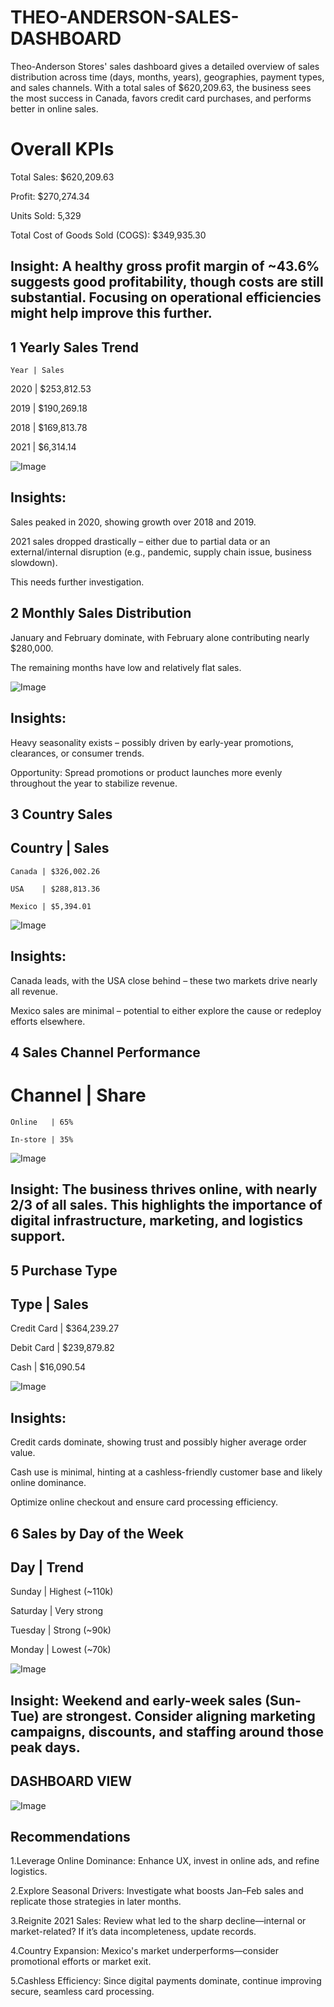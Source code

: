 # THEO-ANDERSON-SALES-DASHBOARD
Theo-Anderson Stores' sales dashboard gives a detailed overview of sales distribution across time (days, months, years), geographies, payment types, and sales channels. With a total sales of $620,209.63, the business sees the most success in Canada, favors credit card purchases, and performs better in online sales.

#  Overall KPIs
Total Sales: $620,209.63

Profit: $270,274.34

Units Sold: 5,329

Total Cost of Goods Sold (COGS): $349,935.30

## Insight: A healthy gross profit margin of ~43.6% suggests good profitability, though costs are still substantial. Focusing on operational efficiencies might help improve this further.

## 1 Yearly Sales Trend

    Year | Sales
    

   2020 | $253,812.53
   
   
   2019 | $190,269.18
   
   
   2018 | $169,813.78
   
   
   2021 | $6,314.14

![Image](https://github.com/user-attachments/assets/c770a245-7c9b-4b10-a5f3-6618152b4705)

 ##  Insights:

Sales peaked in 2020, showing growth over 2018 and 2019.

2021 sales dropped drastically – either due to partial data or an external/internal disruption (e.g., pandemic, supply chain issue, business slowdown).

This needs further investigation.

## 2 Monthly Sales Distribution

January and February dominate, with February alone contributing nearly $280,000.

The remaining months have low and relatively flat sales.
 
![Image](https://github.com/user-attachments/assets/3675c60a-9535-48d2-9c47-b4530068b107)

##  Insights:

Heavy seasonality exists – possibly driven by early-year promotions, clearances, or consumer trends.

Opportunity: Spread promotions or product launches more evenly throughout the year to stabilize revenue.

## 3 Country Sales

## Country | Sales

    Canada | $326,002.26

    USA    | $288,813.36

    Mexico | $5,394.01
 
![Image](https://github.com/user-attachments/assets/a5133d68-c9c7-489b-af0e-709d837dd5cc)

## Insights:

Canada leads, with the USA close behind – these two markets drive nearly all revenue.

Mexico sales are minimal – potential to either explore the cause or redeploy efforts elsewhere.


## 4 Sales Channel Performance

   # Channel | Share

    Online   | 65%
    
    In-store | 35%

     
![Image](https://github.com/user-attachments/assets/4d27081b-60f7-46b8-a01e-e4b1572c236d)

## Insight: The business thrives online, with nearly 2/3 of all sales. This highlights the importance of digital infrastructure, marketing, and logistics support.

## 5 Purchase Type

   ## Type | Sales
    
Credit Card | $364,239.27

Debit Card | $239,879.82
 
Cash | $16,090.54

 
![Image](https://github.com/user-attachments/assets/c08d1fd6-26b5-4554-94be-f62c59c23d1d)

##  Insights:

Credit cards dominate, showing trust and possibly higher average order value.

Cash use is minimal, hinting at a cashless-friendly customer base and likely online dominance.

Optimize online checkout and ensure card processing efficiency.

## 6 Sales by Day of the Week

  ## Day | Trend
    
  Sunday | Highest (~110k)
  
 Saturday | Very strong
 
 Tuesday | Strong (~90k)

 Monday | Lowest (~70k)

  
![Image](https://github.com/user-attachments/assets/1547ea41-a7c7-470a-b39a-bafe2da1aecc)

##  Insight: Weekend and early-week sales (Sun-Tue) are strongest. Consider aligning marketing campaigns, discounts, and staffing around those peak days.

## DASHBOARD VIEW 

 
![Image](https://github.com/user-attachments/assets/dd82c75f-445c-4db6-ac5f-ec1e90995f82)

##  Recommendations

1.Leverage Online Dominance: Enhance UX, invest in online ads, and refine logistics.

2.Explore Seasonal Drivers: Investigate what boosts Jan–Feb sales and replicate those strategies in later months.

3.Reignite 2021 Sales: Review what led to the sharp decline—internal or market-related? If it’s data incompleteness, update records.

4.Country Expansion: Mexico's market underperforms—consider promotional efforts or market exit.

5.Cashless Efficiency: Since digital payments dominate, continue improving secure, seamless card processing.




